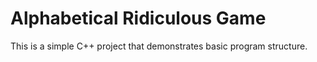 # Alphabetical Ridiculous Game

This is a simple C++ project that demonstrates basic program structure.